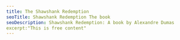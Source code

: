 ```yaml
---
title: The Shawshank Redemption
seoTitle: Shawshank Redemption The book
seoDescription: Shawshank Redemption: A book by Alexandre Dumas
excerpt:"This is free content"
---
```

